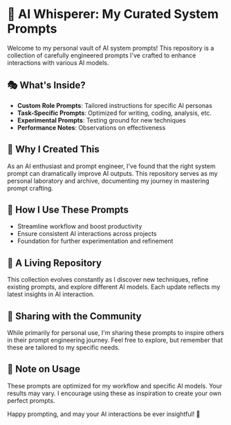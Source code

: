 # 🧠 AI Whisperer: My Curated System Prompts

Welcome to my personal vault of AI system prompts! This repository is a collection of carefully engineered prompts I've crafted to enhance interactions with various AI models.

## 🎭 What's Inside?

- **Custom Role Prompts**: Tailored instructions for specific AI personas
- **Task-Specific Prompts**: Optimized for writing, coding, analysis, etc.
- **Experimental Prompts**: Testing ground for new techniques
- **Performance Notes**: Observations on effectiveness

## 🤔 Why I Created This

As an AI enthusiast and prompt engineer, I've found that the right system prompt can dramatically improve AI outputs. This repository serves as my personal laboratory and archive, documenting my journey in mastering prompt crafting.

## 🚀 How I Use These Prompts

- Streamline workflow and boost productivity
- Ensure consistent AI interactions across projects
- Foundation for further experimentation and refinement

## 🌱 A Living Repository

This collection evolves constantly as I discover new techniques, refine existing prompts, and explore different AI models. Each update reflects my latest insights in AI interaction.

## 🤝 Sharing with the Community

While primarily for personal use, I'm sharing these prompts to inspire others in their prompt engineering journey. Feel free to explore, but remember that these are tailored to my specific needs.

## 📝 Note on Usage

These prompts are optimized for my workflow and specific AI models. Your results may vary. I encourage using these as inspiration to create your own perfect prompts.

Happy prompting, and may your AI interactions be ever insightful! 🌟
